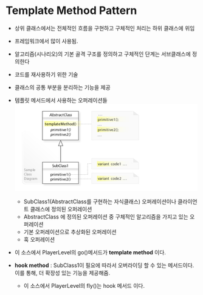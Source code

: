# Template Method Pattern

- 상위 클래스에서는 전체적인 흐름을 구현하고 구체적인 처리는 하위 클래스에 위임

* 프레임워크에서 많이 사용됨.
* 알고리즘(시나리오)의 기본 골격 구조를 정의하고 구체적인 단계는 서브클래스에 정의한다
* 코드를 재사용하기 위한 기술
* 클래스의 공통 부분을 분리하는 기능을 제공
* 템플릿 메서드에서 사용하는 오퍼레이션들
  ![구조](diagram.jpg)

  - SubClass1(AbstractClass를 구현하는 자식클래스) 오퍼레이션이나 클라이언트 클래스에 정의된 오퍼레이션
  - AbstractClass 에 정의된 오퍼레이션 중 구체적인 알고리즘을 가지고 있는 오퍼레이션
  - 기본 오퍼레이션으로 추상화된 오퍼레이션
  - 훅 오퍼레이션

* 이 소스에서 PlayerLevel의 go()메서드가 **template method** 이다.

* **hook method** : SubClass1이 필요에 따라서 오버라이딩 할 수 있는 메서드이다. 이를 통해, 더 확장성 있는 기능을 제공해줌.
  - 이 소스에서 PlayerLevel의 fly()는 hook 메서드 이다.
